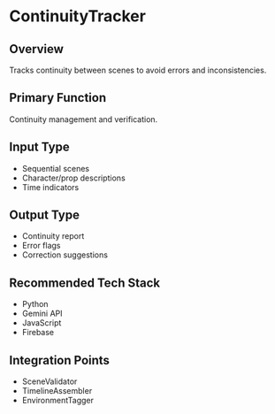 # ContinuityTracker

## Overview
Tracks continuity between scenes to avoid errors and inconsistencies.

## Primary Function
Continuity management and verification.

## Input Type
- Sequential scenes
- Character/prop descriptions
- Time indicators

## Output Type
- Continuity report
- Error flags
- Correction suggestions

## Recommended Tech Stack
- Python
- Gemini API
- JavaScript
- Firebase

## Integration Points
- SceneValidator
- TimelineAssembler
- EnvironmentTagger